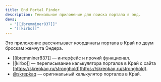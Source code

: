 ```yaml
---
title: End Portal Finder
description: Гениальное приложение для поиска портала в энд.
devs:
  - "[[ibremminer837]]"
  - "[[kirbo]]"
---
```

Это приложение рассчитывает координаты портала в Край по двум броскам жемчуга Эндера.

- [[ibremminer837]] — интерфейс и прочий функционал.
- [[kirbo]] — переписывание калькулятора порталов в Край с сайта [https://skrepkaq.ru/stronghold](https://skrepkaq.ru/stronghold).
- [@skrepkaq](https://github.com/skrepkaq) — оригинальный калькулятор порталов в Край.